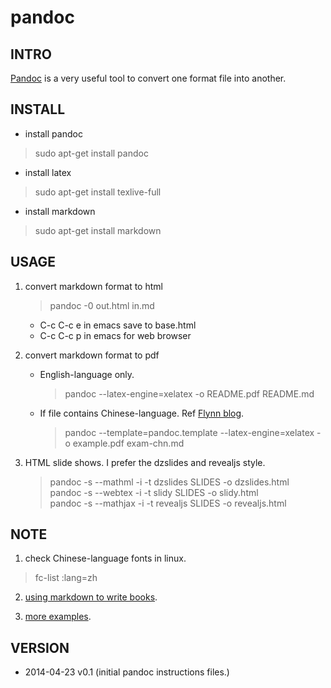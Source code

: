pandoc
==========

## INTRO
[Pandoc](http://johnmacfarlane.net/pandoc/) is a very useful tool to
convert one format file into another.

## INSTALL
* install pandoc  
> sudo apt-get install pandoc

* install latex  
> sudo apt-get install texlive-full

* install markdown  
> sudo apt-get install markdown 

## USAGE
1. convert markdown format to html   
   > pandoc -0 out.html in.md  
   * C-c C-c e  in emacs save to base.html  
   * C-c C-c p  in emacs for web browser
   
2. convert markdown format to pdf  
   * English-language only.  
     > pandoc --latex-engine=xelatex -o README.pdf README.md  
   * If file contains Chinese-language. Ref
   [Flynn blog](http://jiangfeng.org/notes/2013/04/19/markdown-with-pdf.html).  
     > pandoc --template=pandoc.template --latex-engine=xelatex -o
     > example.pdf exam-chn.md

3. HTML slide shows. I prefer the dzslides and revealjs style.  
   > pandoc -s --mathml -i -t dzslides SLIDES -o dzslides.html  
   > pandoc -s --webtex -i -t slidy SLIDES -o slidy.html  
   > pandoc -s --mathjax -i -t revealjs SLIDES -o revealjs.html  

## NOTE
1. check Chinese-language fonts in linux.  
> fc-list :lang=zh

2. [using markdown to write books](http://www.ituring.com.cn/article/828).

3. [more examples](http://johnmacfarlane.net/pandoc/demos.html).


## VERSION
* 2014-04-23 v0.1  (initial pandoc instructions files.)
